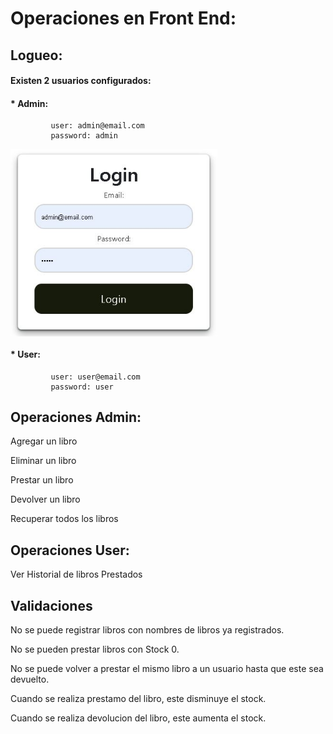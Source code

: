 # Operaciones en Front End:



## Logueo: 
####  Existen 2 usuarios configurados: 
####   * Admin:
             user: admin@email.com
             password: admin
<img align="center" src="https://github.com/GregHowe/LibraryFrontEnd/blob/main/images/loginAdmin.JPG" height="300" />             
             
####   * User:  
             user: user@email.com
             password: user
             
## Operaciones Admin:
Agregar un libro


Eliminar un libro


Prestar un libro


Devolver un libro


Recuperar todos los libros


## Operaciones User:
Ver Historial de libros Prestados

## Validaciones
No se puede registrar libros con nombres de libros ya registrados.

No se pueden prestar libros con Stock 0.

No se puede volver a prestar el mismo libro a un usuario hasta que este sea devuelto.

Cuando se realiza prestamo del libro, este disminuye el stock.

Cuando se realiza devolucion del libro, este aumenta el stock.





